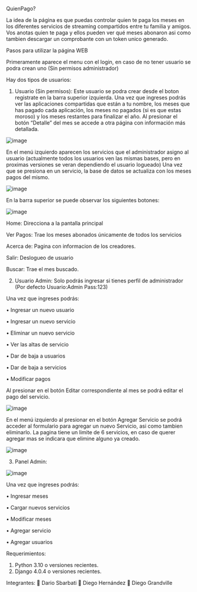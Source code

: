 QuienPago?

La idea de la página es que puedas controlar quien te paga los meses en los diferentes servicios de streaming compartidos entre tu familia y amigos.
Vos anotas quien te paga y ellos pueden ver qué meses abonaron asi como tambien descargar un comprobante con un token unico generado.

Pasos para utilizar la página WEB

Primeramente aparece el menu con el login, en caso de no tener usuario se podra crean uno (Sin permisos administrador)

Hay dos tipos de usuarios:

1)	Usuario (Sin permisos):
Este usuario se podra crear desde el boton registrate en la barra superior izquierda.
Una vez que ingreses podrás ver las aplicaciones compartidas que están a tu nombre, los meses que has pagado cada aplicación, los meses no pagados (si es que estas moroso) y los meses restantes para finalizar el año.
Al presionar el botón “Detalle” del mes se accede a otra página con información más detallada.

![image](https://user-images.githubusercontent.com/109485741/188340296-0bdbc34a-c9de-4403-aa28-bea889c3c3bd.png)

En el menú izquierdo aparecen los servicios que el administrador asigno al usuario (actualmente todos los usuarios ven las mismas bases, pero en proximas versiones se veran dependiendo el usuario logueado)
Una vez que se presiona en un servicio, la base de datos se actualiza con los meses pagos del mismo.

![image](https://user-images.githubusercontent.com/109485741/188340509-38add82a-b22a-4050-b8eb-2dc0385d1dbd.png)

En la barra superior se puede observar los siguientes botones:

![image](https://user-images.githubusercontent.com/109485741/188340538-f39d8384-b386-4acb-8b2b-1d8821a947e2.png)

Home: Direcciona a la pantalla principal

Ver Pagos: Trae los meses abonados únicamente de todos los servicios

Acerca de: Pagina con informacion de los creadores.

Salir: Deslogueo de usuario

Buscar: Trae el mes buscado.

2)	Usuario Admin: 
Solo podrás ingresar si tienes perfil de administrador (Por defecto Usuario:Admin  Pass:123)

Una vez que ingreses podrás:

•	Ingresar un nuevo usuario

•	Ingresar un nuevo servicio

• Eliminar un nuevo servicio

•	Ver las altas de servicio

•	Dar de baja a usuarios

•	Dar de baja a servicios

•	Modificar pagos

Al presionar en el botón Editar correspondiente al mes se podrá editar el pago del servicio. 

![image](https://user-images.githubusercontent.com/109485741/188340735-0bbf2f52-b0ec-4e37-9b68-eb2a527b1fa0.png)

En el menú izquierdo al presionar en el botón Agregar Servicio se podrá acceder al formulario para agregar un nuevo Servicio, asi como tambien eliminarlo. 
La pagina tiene un limite de 6 servicios, en caso de querer agregar mas se indicara que elimine alguno ya creado.

![image](https://user-images.githubusercontent.com/109485741/188340848-c08aa4d7-4577-4253-bae6-33d6f290827d.png)

3)	Panel Admin: 

![image](https://user-images.githubusercontent.com/109485741/188340801-4ae72972-82c2-4b80-b4a5-6298026fda9a.png)

Una vez que ingreses podrás:

•	Ingresar meses

•	Cargar nuevos servicios

•	Modificar meses

•	Agregar servicio

•	Agregar usuarios

Requerimientos:
1)	Python 3.10 o versiones recientes.
2)	Django 4.0.4 o versiones recientes.

Integrantes:
	Dario Sbarbati
	Diego Hernández
	Diego Grandville
